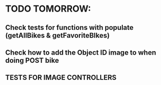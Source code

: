 # TODO TOMORROW:

## Check tests for functions with populate (getAllBikes & getFavoriteBIkes)

## Check how to add the Object ID image to when doing POST bike

## TESTS FOR IMAGE CONTROLLERS

